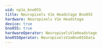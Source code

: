 ```yaml
---
uid: np1e_bno055
title: Neuropixels V1e Headstage Bno055
hardware: Neuropixels V1e Headstage
device: true
bno055: true
hardwareOperator: NeuropixelsV1eHeadstage
bno055Operator: NeuropixelsV1eBno055Data
---
```

